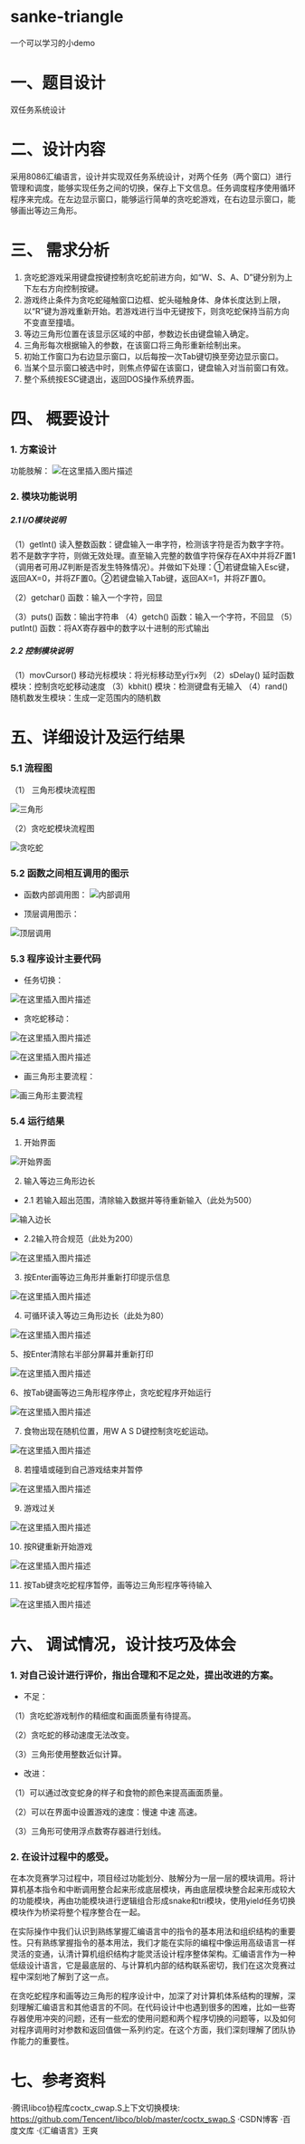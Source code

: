 
# sanke-triangle
一个可以学习的小demo

# 一、题目设计
双任务系统设计

# 二、设计内容
采用8086汇编语言，设计并实现双任务系统设计，对两个任务（两个窗口）进行管理和调度，能够实现任务之间的切换，保存上下文信息。任务调度程序使用循环程序来完成。在左边显示窗口，能够运行简单的贪吃蛇游戏，在右边显示窗口，能够画出等边三角形。
# 三、 需求分析
1. 贪吃蛇游戏采用键盘按键控制贪吃蛇前进方向，如“W、S、A、D”键分别为上下左右方向控制按键。
2. 游戏终止条件为贪吃蛇碰触窗口边框、蛇头碰触身体、身体长度达到上限，以“R”键为游戏重新开始。若游戏进行当中无键按下，则贪吃蛇保持当前方向不变直至撞墙。
3. 等边三角形位置在该显示区域的中部，参数边长由键盘输入确定。
4. 三角形每次根据输入的参数，在该窗口将三角形重新绘制出来。
5. 初始工作窗口为右边显示窗口，以后每按一次Tab键切换至旁边显示窗口。
6. 当某个显示窗口被选中时，则焦点停留在该窗口，键盘输入对当前窗口有效。
7.  整个系统按ESC键退出，返回DOS操作系统界面。

# 四、 概要设计
### 1. 方案设计
功能肢解：
    ![在这里插入图片描述](https://img-blog.csdnimg.cn/20181208203138914.png?x-oss-process=image/watermark,type_ZmFuZ3poZW5naGVpdGk,shadow_10,text_aHR0cHM6Ly9ibG9nLmNzZG4ubmV0L1dlbGtpbl9xaW5n,size_16,color_FFFFFF,t_70)

### 2. 模块功能说明

##### 2.1 I/O模块说明

（1）getInt() 读入整数函数：键盘输入一串字符，检测该字符是否为数字字符。若不是数字字符，则做无效处理。直至输入完整的数值字符保存在AX中并将ZF置1（调用者可用JZ判断是否发生特殊情况）。并做如下处理：①若键盘输入Esc键，返回AX=0，并将ZF置0。②若键盘输入Tab键，返回AX=1，并将ZF置0。

（2）getchar() 函数：输入一个字符，回显

（3）puts() 函数：输出字符串
（4）getch() 函数：输入一个字符，不回显
（5）putInt() 函数：将AX寄存器中的数字以十进制的形式输出

##### 2.2 控制模块说明
（1）movCursor() 移动光标模块：将光标移动至y行x列
（2）sDelay() 延时函数模块：控制贪吃蛇移动速度
（3）kbhit() 模块：检测键盘有无输入
（4）rand() 随机数发生模块：生成一定范围内的随机数


# 五、详细设计及运行结果
### 5.1 流程图
（1）	三角形模块流程图

 ![三角形](https://img-blog.csdnimg.cn/20181208203238605.png?x-oss-process=image/watermark,type_ZmFuZ3poZW5naGVpdGk,shadow_10,text_aHR0cHM6Ly9ibG9nLmNzZG4ubmV0L1dlbGtpbl9xaW5n,size_16,color_FFFFFF,t_70)

（2）贪吃蛇模块流程图
 
 ![贪吃蛇](https://img-blog.csdnimg.cn/20181208203310715.png?x-oss-process=image/watermark,type_ZmFuZ3poZW5naGVpdGk,shadow_10,text_aHR0cHM6Ly9ibG9nLmNzZG4ubmV0L1dlbGtpbl9xaW5n,size_16,color_FFFFFF,t_70)



### 5.2 函数之间相互调用的图示
- 函数内部调用图：
 ![内部调用](https://img-blog.csdnimg.cn/20181208203430889.png?x-oss-process=image/watermark,type_ZmFuZ3poZW5naGVpdGk,shadow_10,text_aHR0cHM6Ly9ibG9nLmNzZG4ubmV0L1dlbGtpbl9xaW5n,size_16,color_FFFFFF,t_70)

- 顶层调用图示：
 


![顶层调用](https://img-blog.csdnimg.cn/20181208203457119.png?x-oss-process=image/watermark,type_ZmFuZ3poZW5naGVpdGk,shadow_10,text_aHR0cHM6Ly9ibG9nLmNzZG4ubmV0L1dlbGtpbl9xaW5n,size_16,color_FFFFFF,t_70)







### 5.3 程序设计主要代码
- 任务切换：
 
![在这里插入图片描述](https://img-blog.csdnimg.cn/20181208203540303.png?x-oss-process=image/watermark,type_ZmFuZ3poZW5naGVpdGk,shadow_10,text_aHR0cHM6Ly9ibG9nLmNzZG4ubmV0L1dlbGtpbl9xaW5n,size_16,color_FFFFFF,t_70)











- 贪吃蛇移动：
 
 ![在这里插入图片描述](https://img-blog.csdnimg.cn/20181208203607720.png?x-oss-process=image/watermark,type_ZmFuZ3poZW5naGVpdGk,shadow_10,text_aHR0cHM6Ly9ibG9nLmNzZG4ubmV0L1dlbGtpbl9xaW5n,size_16,color_FFFFFF,t_70)

![在这里插入图片描述](https://img-blog.csdnimg.cn/20181208203629250.png?x-oss-process=image/watermark,type_ZmFuZ3poZW5naGVpdGk,shadow_10,text_aHR0cHM6Ly9ibG9nLmNzZG4ubmV0L1dlbGtpbl9xaW5n,size_16,color_FFFFFF,t_70)

- 画三角形主要流程：

 ![画三角形主要流程](https://img-blog.csdnimg.cn/20181208203704506.png?x-oss-process=image/watermark,type_ZmFuZ3poZW5naGVpdGk,shadow_10,text_aHR0cHM6Ly9ibG9nLmNzZG4ubmV0L1dlbGtpbl9xaW5n,size_16,color_FFFFFF,t_70)

### 5.4 运行结果

1. 开始界面

 ![开始界面](https://img-blog.csdnimg.cn/20181208203733801.png?x-oss-process=image/watermark,type_ZmFuZ3poZW5naGVpdGk,shadow_10,text_aHR0cHM6Ly9ibG9nLmNzZG4ubmV0L1dlbGtpbl9xaW5n,size_16,color_FFFFFF,t_70)

2. 输入等边三角形边长
- 2.1 若输入超出范围，清除输入数据并等待重新输入（此处为500）
 
![输入边长](https://img-blog.csdnimg.cn/20181208203808652.png?x-oss-process=image/watermark,type_ZmFuZ3poZW5naGVpdGk,shadow_10,text_aHR0cHM6Ly9ibG9nLmNzZG4ubmV0L1dlbGtpbl9xaW5n,size_16,color_FFFFFF,t_70)













- 2.2输入符合规范（此处为200）
 
![在这里插入图片描述](https://img-blog.csdnimg.cn/20181208203924768.png?x-oss-process=image/watermark,type_ZmFuZ3poZW5naGVpdGk,shadow_10,text_aHR0cHM6Ly9ibG9nLmNzZG4ubmV0L1dlbGtpbl9xaW5n,size_16,color_FFFFFF,t_70)

3. 按Enter画等边三角形并重新打印提示信息
 


![在这里插入图片描述](https://img-blog.csdnimg.cn/20181208203941453.png?x-oss-process=image/watermark,type_ZmFuZ3poZW5naGVpdGk,shadow_10,text_aHR0cHM6Ly9ibG9nLmNzZG4ubmV0L1dlbGtpbl9xaW5n,size_16,color_FFFFFF,t_70)













4. 可循环读入等边三角形边长（此处为80）

 ![在这里插入图片描述](https://img-blog.csdnimg.cn/20181208204020273.png?x-oss-process=image/watermark,type_ZmFuZ3poZW5naGVpdGk,shadow_10,text_aHR0cHM6Ly9ibG9nLmNzZG4ubmV0L1dlbGtpbl9xaW5n,size_16,color_FFFFFF,t_70)

5、按Enter清除右半部分屏幕并重新打印
 




![在这里插入图片描述](https://img-blog.csdnimg.cn/2018120820410187.png?x-oss-process=image/watermark,type_ZmFuZ3poZW5naGVpdGk,shadow_10,text_aHR0cHM6Ly9ibG9nLmNzZG4ubmV0L1dlbGtpbl9xaW5n,size_16,color_FFFFFF,t_70)












6、按Tab键画等边三角形程序停止，贪吃蛇程序开始运行
 
 ![在这里插入图片描述](https://img-blog.csdnimg.cn/20181208204125513.png?x-oss-process=image/watermark,type_ZmFuZ3poZW5naGVpdGk,shadow_10,text_aHR0cHM6Ly9ibG9nLmNzZG4ubmV0L1dlbGtpbl9xaW5n,size_16,color_FFFFFF,t_70)

7. 食物出现在随机位置，用W A S D键控制贪吃蛇运动。
 
 ![在这里插入图片描述](https://img-blog.csdnimg.cn/20181208204227658.png?x-oss-process=image/watermark,type_ZmFuZ3poZW5naGVpdGk,shadow_10,text_aHR0cHM6Ly9ibG9nLmNzZG4ubmV0L1dlbGtpbl9xaW5n,size_16,color_FFFFFF,t_70)

8. 若撞墙或碰到自己游戏结束并暂停
 
 ![在这里插入图片描述](https://img-blog.csdnimg.cn/20181208204245929.png?x-oss-process=image/watermark,type_ZmFuZ3poZW5naGVpdGk,shadow_10,text_aHR0cHM6Ly9ibG9nLmNzZG4ubmV0L1dlbGtpbl9xaW5n,size_16,color_FFFFFF,t_70)

9. 游戏过关
 
 ![在这里插入图片描述](https://img-blog.csdnimg.cn/20181208204317809.png?x-oss-process=image/watermark,type_ZmFuZ3poZW5naGVpdGk,shadow_10,text_aHR0cHM6Ly9ibG9nLmNzZG4ubmV0L1dlbGtpbl9xaW5n,size_16,color_FFFFFF,t_70)
 
10. 按R键重新开始游戏
 
![在这里插入图片描述](https://img-blog.csdnimg.cn/20181208204336475.png?x-oss-process=image/watermark,type_ZmFuZ3poZW5naGVpdGk,shadow_10,text_aHR0cHM6Ly9ibG9nLmNzZG4ubmV0L1dlbGtpbl9xaW5n,size_16,color_FFFFFF,t_70)

11. 按Tab键贪吃蛇程序暂停，画等边三角形程序等待输入
 
![在这里插入图片描述](https://img-blog.csdnimg.cn/20181208204352492.png?x-oss-process=image/watermark,type_ZmFuZ3poZW5naGVpdGk,shadow_10,text_aHR0cHM6Ly9ibG9nLmNzZG4ubmV0L1dlbGtpbl9xaW5n,size_16,color_FFFFFF,t_70)

# 六、 调试情况，设计技巧及体会

### 1. 对自己设计进行评价，指出合理和不足之处，提出改进的方案。
- 不足：

（1）贪吃蛇游戏制作的精细度和画面质量有待提高。

（2）贪吃蛇的移动速度无法改变。

（3）三角形使用整数近似计算。

- 改进：

（1）可以通过改变蛇身的样子和食物的颜色来提高画面质量。

（2）可以在界面中设置游戏的速度：慢速 中速 高速。

（3）三角形可使用浮点数寄存器进行划线。

### 2. 在设计过程中的感受。

在本次竞赛学习过程中，项目经过功能划分、肢解分为一层一层的模块调用。将计算机基本指令和中断调用整合起来形成底层模块，再由底层模块整合起来形成较大的功能模块，再由功能模块进行逻辑组合形成snake和tri模块，使用yield任务切换模块作为桥梁将整个程序整合在一起。

在实际操作中我们认识到熟练掌握汇编语言中的指令的基本用法和组织结构的重要性。只有熟练掌握指令的基本用法，我们才能在实际的编程中像运用高级语言一样灵活的变通，认清计算机组织结构才能灵活设计程序整体架构。汇编语言作为一种低级设计语言，它是最底层的、与计算机内部的结构联系密切，我们在这次竞赛过程中深刻地了解到了这一点。

在贪吃蛇程序和画等边三角形的程序设计中，加深了对计算机体系结构的理解，深刻理解汇编语言和其他语言的不同。在代码设计中也遇到很多的困难，比如一些寄存器使用冲突的问题，还有一些宏的使用问题和两个程序切换的问题等，以及如何对程序调用时对参数和返回值做一系列约定。在这个方面，我们深刻理解了团队协作能力的重要性。

# 七、参考资料

·腾讯libco协程库coctx_cwap.S上下文切换模块:
https://github.com/Tencent/libco/blob/master/coctx_swap.S
·CSDN博客
·百度文库
·《汇编语言》王爽

















